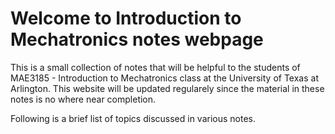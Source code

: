 # Welcome to Introduction to Mechatronics notes webpage

This is a small collection of notes that will be helpful to the students of MAE3185 - Introduction to Mechatronics class at the University of Texas at Arlington. This website will be updated regularely since the material in these notes is no where near completion.

Following is a brief list of topics discussed in various notes.

```{tableofcontents}
```
